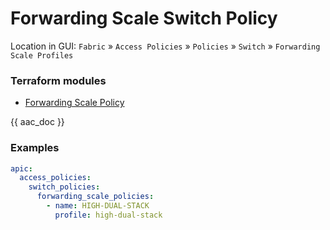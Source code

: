 # Forwarding Scale Switch Policy

Location in GUI:
`Fabric` » `Access Policies` » `Policies` » `Switch` » `Forwarding Scale Profiles`

### Terraform modules

* [Forwarding Scale Policy](https://registry.terraform.io/modules/netascode/forwarding-scale-policy/aci/latest)

{{ aac_doc }}
### Examples

```yaml
apic:
  access_policies:
    switch_policies:
      forwarding_scale_policies:
        - name: HIGH-DUAL-STACK
          profile: high-dual-stack
```
